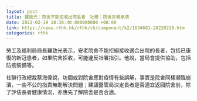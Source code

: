 ```yaml
---
layout: post
title: 羅致光：院舍不能拒收出院長者　社聯：院舍亦瀕崩潰
date: 2022-02-19 18:30:40.000000000 +08:00
link: https://news.rthk.hk/rthk/ch/component/k2/1634681-20220219.htm
categories: rthk
---
```


勞工及福利局局長羅致光表示，安老院舍不能拒絕接收適合出院的長者，包括已康復的新冠患者，如果院舍拒收，可能違反社署指引。他說，當局會提供協助，包括防疫裝備等。

社聯行政總裁蔡海偉說，坊間或對院舍應對疫情有些誤解，事實是院舍同樣瀕臨崩潰，一些不公的指責無助解決問題；建議醫管局決定長者是否適宜返回院舍前，除了評估長者健康情況，亦應先了解院舍是否合適。
